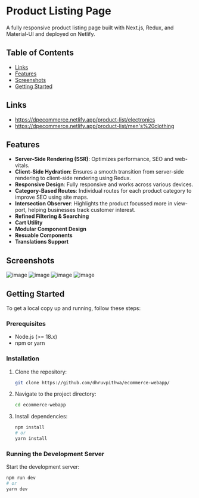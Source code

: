 # Product Listing Page
A fully responsive product listing page built with Next.js, Redux, and Material-UI and deployed on Netlify.

## Table of Contents
- [Links](#links)
- [Features](#features)
- [Screenshots](#screenshots)
- [Getting Started](#getting-started)

## Links
- https://dpecommerce.netlify.app/product-list/electronics
- https://dpecommerce.netlify.app/product-list/men's%20clothing

## Features
- **Server-Side Rendering (SSR)**: Optimizes performance, SEO and web-vitals.
- **Client-Side Hydration**: Ensures a smooth transition from server-side rendering to client-side rendering using Redux.
- **Responsive Design**: Fully responsive and works across various devices.
- **Category-Based Routes**: Individual routes for each product category to improve SEO using site maps.
- **Intersection Observer**: Highlights the product focussed more in view-port, helping businesses track customer interest.
- **Refined Filtering & Searching**
- **Cart Utility**
- **Modular Component Design**
- **Resuable Components**
- **Translations Support** 

## Screenshots

![image](https://github.com/dhruvpithwa/ecommerce-webapp/assets/49706789/8596fe4c-2b01-41ca-91cb-dc0cbd0ae425)
![image](https://github.com/dhruvpithwa/ecommerce-webapp/assets/49706789/19b020f3-a359-43e9-88b0-ee8a1f04ab45)
![image](https://github.com/dhruvpithwa/ecommerce-webapp/assets/49706789/6928b1a2-a7ea-47da-bf0b-9e678c2b75c8)
![image](https://github.com/dhruvpithwa/ecommerce-webapp/assets/49706789/dfc8353c-527d-4248-9482-70a4061c87fd)

## Getting Started
To get a local copy up and running, follow these steps:

### Prerequisites
- Node.js (>= 18.x)
- npm or yarn

### Installation
1. Clone the repository:
    ```sh
    git clone https://github.com/dhruvpithwa/ecommerce-webapp/
    ```
2. Navigate to the project directory:
    ```sh
    cd ecommerce-webapp
    ```
3. Install dependencies:
    ```sh
    npm install
    # or
    yarn install
    ```

### Running the Development Server
Start the development server:
```sh
npm run dev
# or
yarn dev

